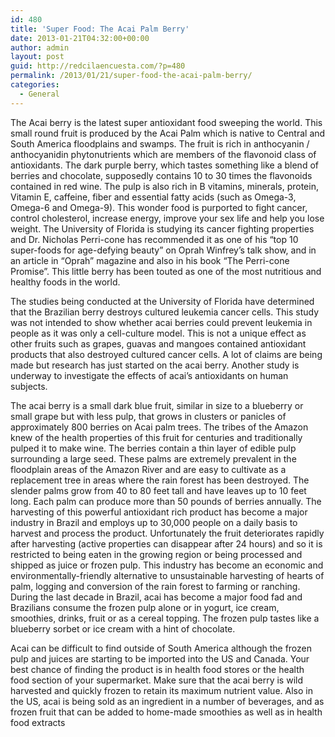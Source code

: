 ```yaml
---
id: 480
title: 'Super Food: The Acai Palm Berry'
date: 2013-01-21T04:32:00+00:00
author: admin
layout: post
guid: http://redcilaencuesta.com/?p=480
permalink: /2013/01/21/super-food-the-acai-palm-berry/
categories:
  - General
---
```

The Acai berry is the latest super antioxidant food sweeping the world. This small round fruit is produced by the Acai Palm which is native to Central and South America floodplains and swamps. The fruit is rich in anthocyanin / anthocyanidin phytonutrients which are members of the flavonoid class of antioxidants. The dark purple berry, which tastes something like a blend of berries and chocolate, supposedly contains 10 to 30 times the flavonoids contained in red wine. The pulp is also rich in B vitamins, minerals, protein, Vitamin E, caffeine, fiber and essential fatty acids (such as Omega-3, Omega-6 and Omega-9). This wonder food is purported to fight cancer, control cholesterol, increase energy, improve your sex life and help you lose weight. The University of Florida is studying its cancer fighting properties and Dr. Nicholas Perri-cone has recommended it as one of his “top 10 super-foods for age-defying beauty” on Oprah Winfrey&#8217;s talk show, and in an article in “Oprah” magazine and also in his book “The Perri-cone Promise”. This little berry has been touted as one of the most nutritious and healthy foods in the world.

The studies being conducted at the University of Florida have determined that the Brazilian berry destroys cultured leukemia cancer cells. This study was not intended to show whether acai berries could prevent leukemia in people as it was only a cell-culture model. This is not a unique effect as other fruits such as grapes, guavas and mangoes contained antioxidant products that also destroyed cultured cancer cells. A lot of claims are being made but research has just started on the acai berry. Another study is underway to investigate the effects of acai&#8217;s antioxidants on human subjects.

The acai berry is a small dark blue fruit, similar in size to a blueberry or small grape but with less pulp, that grows in clusters or panicles of approximately 800 berries on Acai palm trees. The tribes of the Amazon knew of the health properties of this fruit for centuries and traditionally pulped it to make wine. The berries contain a thin layer of edible pulp surrounding a large seed. These palms are extremely prevalent in the floodplain areas of the Amazon River and are easy to cultivate as a replacement tree in areas where the rain forest has been destroyed. The slender palms grow from 40 to 80 feet tall and have leaves up to 10 feet long. Each palm can produce more than 50 pounds of berries annually. The harvesting of this powerful antioxidant rich product has become a major industry in Brazil and employs up to 30,000 people on a daily basis to harvest and process the product. Unfortunately the fruit deteriorates rapidly after harvesting (active properties can disappear after 24 hours) and so it is restricted to being eaten in the growing region or being processed and shipped as juice or frozen pulp. This industry has become an economic and environmentally-friendly alternative to unsustainable harvesting of hearts of palm, logging and conversion of the rain forest to farming or ranching. During the last decade in Brazil, acai has become a major food fad and Brazilians consume the frozen pulp alone or in yogurt, ice cream, smoothies, drinks, fruit or as a cereal topping. The frozen pulp tastes like a blueberry sorbet or ice cream with a hint of chocolate.

Acai can be difficult to find outside of South America although the frozen pulp and juices are starting to be imported into the US and Canada. Your best chance of finding the product is in health food stores or the health food section of your supermarket. Make sure that the acai berry is wild harvested and quickly frozen to retain its maximum nutrient value. Also in the US, acai is being sold as an ingredient in a number of beverages, and as frozen fruit that can be added to home-made smoothies as well as in health food extracts